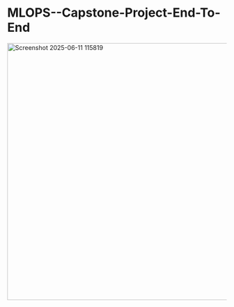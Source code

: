 # MLOPS--Capstone-Project-End-To-End
<img width="897" height="592" alt="Screenshot 2025-06-11 115819" src="https://github.com/user-attachments/assets/d4d95fe4-6f15-4afa-a356-ecf17b79159e" />
